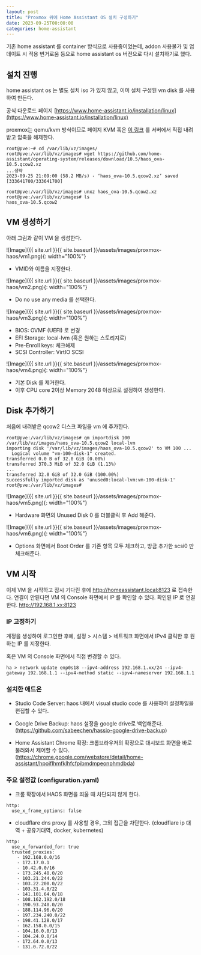 ```yaml
---
layout: post
title: "Proxmox 위에 Home Assistant OS 설치 구성하기"
date: 2023-09-25T00:00:00
categories: home-assistant
---
```


기존 home assistant 를 container 방식으로 사용중이었는데, addon 사용불가 및 업데이트 시 적용 번거로움 등으로 home assistant os 버전으로 다시 설치하기로 했다.

## 설치 진행

home assistant os 는 별도 설치 iso 가 있지 않고, 이미 설치 구성된 vm disk 를 사용하여 만든다.

공식 다운로드 페이지 [https://www.home-assistant.io/installation/linux](https://www.home-assistant.io/installation/linux)

proxmox는 qemu/kvm 방식이므로 페이지 KVM 혹은 [이 링크](https://github.com/home-assistant/operating-system/releases/download/10.5/haos_ova-10.5.qcow2.xz) 를 서버에서 직접 내려받고 압축을 해제한다.

```
root@pve:~# cd /var/lib/vz/images/
root@pve:/var/lib/vz/images# wget https://github.com/home-assistant/operating-system/releases/download/10.5/haos_ova-10.5.qcow2.xz
...생략
2023-09-25 21:09:00 (58.2 MB/s) - ‘haos_ova-10.5.qcow2.xz’ saved [333641700/333641700]

root@pve:/var/lib/vz/images# unxz haos_ova-10.5.qcow2.xz 
root@pve:/var/lib/vz/images# ls
haos_ova-10.5.qcow2
```

## VM 생성하기

아래 그림과 같이 VM 을 생성한다.

![Image]({{ site.url }}{{ site.baseurl }}/assets/images/proxmox-haos/vm1.png){: width="100%"}

- VMID와 이름을 지정한다.

![Image]({{ site.url }}{{ site.baseurl }}/assets/images/proxmox-haos/vm2.png){: width="100%"}

- Do no use any media 를 선택한다.

![Image]({{ site.url }}{{ site.baseurl }}/assets/images/proxmox-haos/vm3.png){: width="100%"}

- BIOS: OVMF (UEFI) 로 변경
- EFI Storage: local-lvm (혹은 원하는 스토리지로)
- Pre-Enroll keys: 체크해제
- SCSI Controller: VirtIO SCSI

![Image]({{ site.url }}{{ site.baseurl }}/assets/images/proxmox-haos/vm4.png){: width="100%"}

- 기본 Disk 를 제거한다.
- 이후 CPU core 2이상 Memory 2048 이상으로 설정하여 생성한다.


## Disk 추가하기

처음에 내려받은 qcow2 디스크 파일을 vm 에 추가한다.

```
root@pve:/var/lib/vz/images# qm importdisk 100 /var/lib/vz/images/haos_ova-10.5.qcow2 local-lvm
importing disk '/var/lib/vz/images/haos_ova-10.5.qcow2' to VM 100 ...
  Logical volume "vm-100-disk-1" created.
transferred 0.0 B of 32.0 GiB (0.00%)
transferred 370.3 MiB of 32.0 GiB (1.13%)
...
transferred 32.0 GiB of 32.0 GiB (100.00%)
Successfully imported disk as 'unused0:local-lvm:vm-100-disk-1'
root@pve:/var/lib/vz/images# 
```
![Image]({{ site.url }}{{ site.baseurl }}/assets/images/proxmox-haos/vm5.png){: width="100%"}

- Hardware 화면의 Unused Disk 0 를 더블클릭 후 Add 해준다.

![Image]({{ site.url }}{{ site.baseurl }}/assets/images/proxmox-haos/vm6.png){: width="100%"}

- Options 화면에서 Boot Order 를 기존 항목 모두 체크하고, 방금 추가한 scsi0 만 체크해준다.

## VM 시작

이제 VM 을 시작하고 잠시 기다린 후에 http://homeassistant.local:8123 로 접속한다.
연결이 안된다면 VM 의 Console 화면에서 IP 를 확인할 수 있다. 확인된 IP 로 연결한다. http://192.168.1.xx:8123 

### IP 고정하기

계정을 생성하여 로그인한 후에, 설정 > 시스템 > 네트워크 화면에서 IPv4 클릭한 후 원하는 IP 를 지정한다.

혹은 VM 의 Console 화면에서 직접 변경할 수 있다.

```
ha > network update enp0s18 --ipv4-address 192.168.1.xx/24 --ipv4-gateway 192.168.1.1 --ipv4-method static --ipv4-nameserver 192.168.1.1
```

### 설치한 애드온 

- Studio Code Server: haos 내에서 visual studio code 를 사용하여 설정파일을 편집할 수 있다.
- Google Drive Backup: haos 설정을 google drive로 백업해준다. (https://github.com/sabeechen/hassio-google-drive-backup)

- Home Assistant Chrome 확장: 크롬브라우저의 확장으로 대시보드 화면을 바로 불러와서 제어할 수 있다. (https://chrome.google.com/webstore/detail/home-assistant/hpoiflhmfklhfcfpibmdmpeonphmdbda)

### 주요 설정값 (configuration.yaml)

- 크롬 확장에서 HAOS 화면을 띄울 때 차단되지 않게 한다.

```
http:
  use_x_frame_options: false
```

- cloudflare dns proxy 를 사용할 경우, 그외 접근을 차단한다. (cloudflare ip 대역 + 공유기대역, docker, kubernetes)

```
http:
  use_x_forwarded_for: true
  trusted_proxies:
    - 192.168.0.0/16
    - 172.17.0.1
    - 10.42.0.0/16
    - 173.245.48.0/20
    - 103.21.244.0/22
    - 103.22.200.0/22
    - 103.31.4.0/22
    - 141.101.64.0/18
    - 108.162.192.0/18
    - 190.93.240.0/20
    - 188.114.96.0/20
    - 197.234.240.0/22
    - 198.41.128.0/17
    - 162.158.0.0/15
    - 104.16.0.0/13
    - 104.24.0.0/14
    - 172.64.0.0/13
    - 131.0.72.0/22
```
